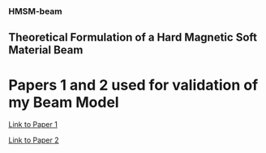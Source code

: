 ### HMSM-beam
## Theoretical Formulation of a Hard Magnetic Soft Material Beam

# Papers 1 and 2 used for validation of my Beam Model

[Link to Paper 1](https://www.researchgate.net/publication/344307248_Large_Bending_Deformation_of_a_Cantilevered_Soft_Beam_under_External_Load_The_Applicability_of_Inextensibility_Assumption_of_the_Centerline?enrichId=rgreq-8d65644f1cfb8cdf887fd79addd72b38-XXX&enrichSource=Y292ZXJQYWdlOzM0NDMwNzI0ODtBUzo5NDEzMzIxMTc4NTIxNjBAMTYwMTQ0MjQ3NDEzMA%3D%3D&el=1_x_2&_esc=publicationCoverPdf)

[Link to Paper 2](https://pubs.rsc.org/en/content/articlelanding/2020/SM/C9SM02529D)
